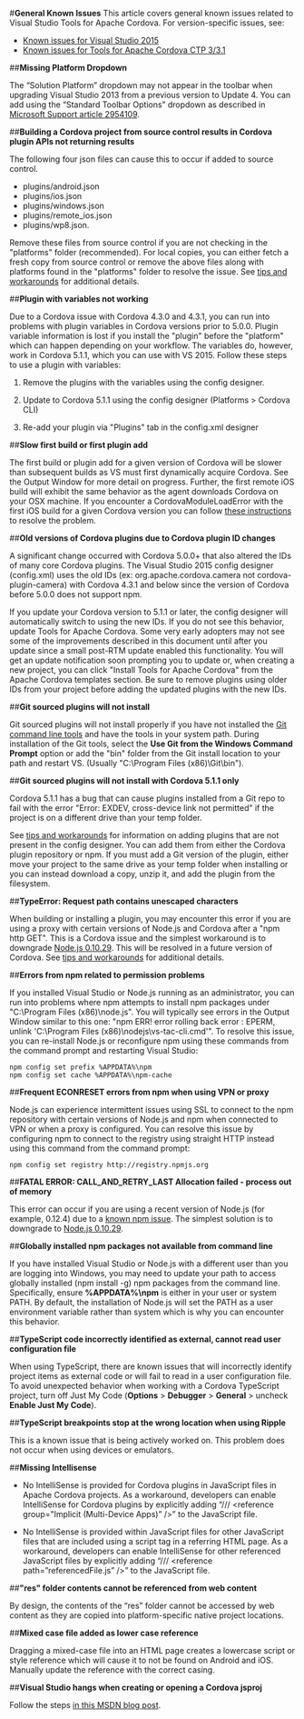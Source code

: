 <properties pageTitle="General Known Issues"
  description="This is an article on bower tutorial"
  services=""
  documentationCenter=""
  authors="kirupa" />

#**General Known Issues**
This article covers general known issues related to Visual Studio Tools for Apache Cordova. For version-specific issues, see:

- [Known issues for Visual Studio 2015](known-issues-vs2015.md)
- [Known issues for Tools for Apache Cordova CTP 3/3.1](known-issues-vs2013.md)

##**Missing Platform Dropdown**

The “Solution Platform” dropdown may not appear in the toolbar when upgrading Visual Studio 2013 from a previous version to Update 4. You can add using the “Standard Toolbar Options” dropdown as described in [Microsoft Support article 2954109](http://support.microsoft.com/kb/2954109).

##**Building a Cordova project from source control results in Cordova plugin APIs not returning results**

The following four json files can cause this to occur if added to source control.

- plugins/android.json
- plugins/ios.json
- plugins/windows.json
- plugins/remote_ios.json
- plugins/wp8.json.

Remove these files from source control if you are not checking in the "platforms" folder (recommended). For local copies, you can either fetch a fresh copy from source control or remove the above files along with platforms found in the "platforms" folder to resolve the issue. See [tips and workarounds](../tips-and-workarounds/general/tips-and-workarounds-general-readme.md#missingexclude) for additional details.

##**Plugin with variables not working**

Due to a Cordova issue with Cordova 4.3.0 and 4.3.1, you can run into problems with plugin variables in Cordova versions prior to 5.0.0. Plugin variable information is lost if you install the "plugin" before the "platform" which can happen depending on your workflow. The variables do, however, work in Cordova 5.1.1, which you can use with VS 2015. Follow these steps to use a plugin with variables:

 1. Remove the plugins with the variables using the config designer.

 2. Update to Cordova 5.1.1 using the config designer (Platforms > Cordova CLI)

 3. Re-add your plugin via "Plugins" tab in the config.xml designer

##**Slow first build or first plugin add**

The first build or plugin add for a given version of Cordova will be slower than subsequent builds as VS must first dynamically acquire Cordova. See the Output Window for more detail on progress. Further, the first remote iOS build will exhibit the same behavior as the agent downloads Cordova on your OSX machine. If you encounter a CordovaModuleLoadError with the first iOS build for a given Cordova version you can follow [these instructions](../tips-and-workarounds/ios/tips-and-workarounds-ios-readme.md#npm-cache) to resolve the problem.

##**Old versions of Cordova plugins due to Cordova plugin ID changes**

A significant change occurred with Cordova 5.0.0+ that also altered the IDs of many core Cordova plugins. The Visual Studio 2015 config designer (config.xml) uses the old IDs (ex: org.apache.cordova.camera not cordova-plugin-camera) with Cordova 4.3.1 and below since the version of Cordova before 5.0.0 does not support npm.

If you update your Cordova version to 5.1.1 or later, the config designer will automatically switch to using the new IDs. If you do not see this behavior, update Tools for Apache Cordova. Some very early adopters may not see some of the improvements described in this document until after you update since a small post-RTM update enabled this functionality. You will get an update notification soon prompting you to update or, when creating a new project, you can click "Install Tools for Apache Cordova" from the Apache Cordova templates section. Be sure to remove plugins using older IDs from your project before adding the updated plugins with the new IDs.

##**Git sourced plugins will not install**

Git sourced plugins will not install properly if you have not installed the [Git command line tools](http://www.git-scm.com/downloads) and have the tools in your system path. During installation of the Git tools, select the **Use Git from the Windows Command Prompt** option or add the "bin" folder from the Git install location to your path and restart VS. (Usually "C:\Program Files (x86)\Git\bin").

##**Git sourced plugins will not install with Cordova 5.1.1 only**

Cordova 5.1.1 has a bug that can cause plugins installed from a Git repo to fail with the error "Error: EXDEV, cross-device link not permitted" if the project is on a different drive than your temp folder.

See [tips and workarounds](../tips-and-workarounds/general/tips-and-workarounds-general-readme.md#plugin-xml) for information on adding plugins that are not present in the config designer. You can add them from either the Cordova plugin repository or npm. If you must add a Git version of the plugin, either move your project to the same drive as your temp folder when installing or you can instead download a copy, unzip it, and add the plugin from the filesystem.

##**TypeError: Request path contains unescaped characters**

When building or installing a plugin, you may encounter this error if you are using a proxy with certain versions of Node.js and Cordova after a "npm http GET". This is a Cordova issue and the simplest workaround is to downgrade [Node.js 0.10.29](http://nodejs.org/dist/v0.10.29/). This will be resolved in a future version of Cordova. See [tips and workarounds](../tips-and-workarounds/general/tips-and-workarounds-general-readme.md#cordovaproxy) for additional details.

##**Errors from npm related to permission problems**

If you installed Visual Studio or Node.js running as an administrator, you can run into problems where npm attempts to install npm packages under "C:\Program Files (x86)\node.js". You will typically see errors in the Output Window similar to this one: "npm ERR! error rolling back error : EPERM, unlink 'C:\Program Files (x86)\nodejs\vs-tac-cli.cmd'". To resolve this issue, you can re-install Node.js or reconfigure npm using these commands from the command prompt and restarting Visual Studio:

~~~~~~~~~~~~~~~~~~~~~~~
npm config set prefix %APPDATA%\npm
npm config set cache %APPDATA%\npm-cache
~~~~~~~~~~~~~~~~~~~~~~~

##**Frequent ECONRESET errors from npm when using VPN or proxy**

Node.js can experience intermittent issues using SSL to connect to the npm repository with certain versions of Node.js and npm when connected to VPN or when a proxy is configured. You can resolve this issue by configuring npm to connect to the registry using straight HTTP instead using this command from the command prompt:

~~~~~~~~~~~~~~~~~~~~~~~
npm config set registry http://registry.npmjs.org
~~~~~~~~~~~~~~~~~~~~~~~

##**FATAL ERROR: CALL_AND_RETRY_LAST Allocation failed - process out of memory**

This error can occur if you are using a recent version of Node.js (for example, 0.12.4) due to a [known npm issue](https://github.com/npm/npm/issues/8019). The simplest solution is to downgrade to [Node.js 0.10.29](http://nodejs.org/dist/v0.10.29/).

##**Globally installed npm packages not available from command line**

If you have installed Visual Studio or Node.js with a different user than you are logging into Windows, you may need to update your path to access globally installed (npm install -g) npm packages from the command line. Specifically, ensure **%APPDATA%\npm** is either in your user or system PATH. By default, the installation of Node.js will set the PATH as a user environment variable rather than system which is why you can encounter this behavior.

##**TypeScript code incorrectly identified as external, cannot read user configuration file**

When using TypeScript, there are known issues that will incorrectly identify project items as external code or will fail to read in a user configuration file. To avoid unexpected behavior when working with a Cordova TypeScript project, turn off Just My Code (**Options** > **Debugger** > **General** > uncheck **Enable Just My Code**).

##**TypeScript breakpoints stop at the wrong location when using Ripple**

This is a known issue that is being actively worked on. This problem does not occur when using devices or emulators.

##**Missing Intellisense**

* No IntelliSense is provided for Cordova plugins in JavaScript files in Apache Cordova projects. As a workaround, developers can enable IntelliSense for Cordova plugins by explicitly adding “/// &lt;reference group="Implicit (Multi-Device Apps)” /&gt;” to the JavaScript file.

* No IntelliSense is provided within JavaScript files for other JavaScript files that are included using a script tag in a referring HTML page. As a workaround, developers can enable IntelliSense for other referenced JavaScript files by explicitly adding “/// &lt;reference path=”referencedFile.js” /&gt;” to the JavaScript file.

##**"res" folder contents cannot be referenced from web content**

By design, the contents of the “res” folder cannot be accessed by web content as they are copied into platform-specific native project locations.

##**Mixed case file added as lower case reference**

Dragging a mixed-case file into an HTML page creates a lowercase script or style reference which will cause it to not be found on Android and iOS. Manually update the reference with the correct casing.

##**Visual Studio hangs when creating or opening a Cordova jsproj**

Follow the steps [in this MSDN blog post](https://social.msdn.microsoft.com/Forums/en-US/0e5115ca-83a7-4294-8740-289b3f453fca/rtm-known-issue-package-load-failure-when-creating-a-windows-app-project-with-javascript-or-hang).
